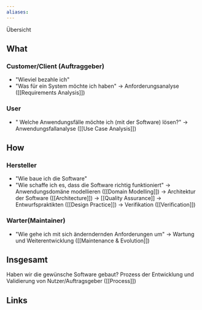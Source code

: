 ```yaml
---
aliases: 
---
```

Übersicht
## What
### Customer/Client (Auftraggeber)
- "Wieviel bezahle ich"
- "Was für ein System möchte ich haben"
-> Anforderungsanalyse ([[Requirements Analysis]])
### User
- " Welche Anwendungsfälle möchte ich (mit der Software) lösen?"
-> Anwendungsfallanalyse ([[Use Case Analysis]])
## How
### Hersteller
- "Wie baue ich die Software"
- "Wie schaffe ich es, dass die Software richtig funktioniert"
-> Anwendungsdomäne modellieren ([[Domain Modelling]])
-> Architektur der Software ([[Architecture]])
-> [[Quality Assurance]]
-> Entwurfspraktikten ([[Design Practice]])
-> Verifikation ([[Verification]])
### Warter(Maintainer)
- "Wie gehe ich mit sich änderndernden Anforderungen um"
-> Wartung und Weiterentwicklung ([[Maintenance & Evolution]])
## Insgesamt
Haben wir die gewünsche Software gebaut?
Prozess der Entwicklung und Validierung von Nutzer/Auftragsgeber ([[Process]])
## Links